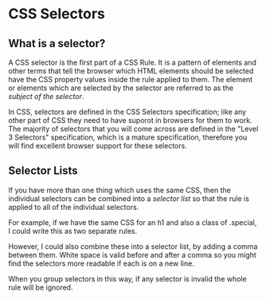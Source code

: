 # CSS Selectors #

## What is a selector? ##
A CSS selector is the first part of a CSS Rule. It is a pattern of elements and other terms that tell the browser which HTML elements should be selected have the CSS property values inside the rule applied to them. The element or elements which are selected by the selector are referred to as the *subject of the selector*.

In CSS, selectors are defined in the CSS Selectors specification; like any other part of CSS they need to have suporot in browsers for them to work. The majority of selectors that you will come across are defined in the "Level 3 Selectors" specification, which is a mature specification, therefore you will find excellent browser support for these selectors.

## Selector Lists ##
If you have more than one thing which uses the same CSS, then the individual selectors can be combined into a *selector list* so that the rule is applied to all of the individual selectors.

For example, if we have the same CSS for an h1 and also a class of .special, I could write this as two separate rules.

However, I could also combine these into a selector list, by adding a comma between them. White space is valid before and after a comma so you might find the selectors more readable if each is on a new line.

When you group selectors in this way, if any selector is invalid the whole rule will be ignored.